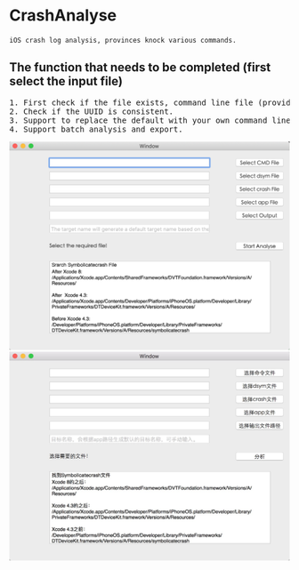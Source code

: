 # CrashAnalyse

    iOS crash log analysis, provinces knock various commands.

## The function that needs to be completed (first select the input file)
<pre>
1. First check if the file exists, command line file (providing a command line file by default), dsym file (manually select dsym file and record path to facilitate automatic selection next time), crash log file (manually select log file and record conveniently Sub-automatic selection), set the output file path (manually select the output path and record for the next automatic selection).
2. Check if the UUID is consistent.
3. Support to replace the default with your own command line file.
4. Support batch analysis and export.
</pre>
<img src="https://raw.githubusercontent.com/itlijunjie/CrashAnalyse/master/screen%20capture.png" width="640px"></br>
<img src="https://raw.githubusercontent.com/itlijunjie/CrashAnalyse/master/screen%20capture_ch.png" width="640px"></br>
